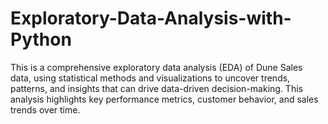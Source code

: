 # Exploratory-Data-Analysis-with-Python
This is a comprehensive exploratory data analysis (EDA) of Dune Sales data, using statistical methods and visualizations to uncover trends, patterns, and insights that can drive data-driven decision-making. This analysis highlights key performance metrics, customer behavior, and sales trends over time.
